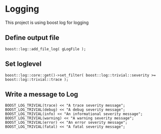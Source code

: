 # Logging

This project is using boost log for logging

## Define output file
```
boost::log::add_file_log( gLogFile );
```

## Set loglevel
```
boost::log::core::get()->set_filter( boost::log::trivial::severity >= boost::log::trivial::trace );
```

## Write a message to Log
```
BOOST_LOG_TRIVIAL(trace) << "A trace severity message";
BOOST_LOG_TRIVIAL(debug) << "A debug severity message";
BOOST_LOG_TRIVIAL(info) << "An informational severity message";
BOOST_LOG_TRIVIAL(warning) << "A warning severity message";
BOOST_LOG_TRIVIAL(error) << "An error severity message";
BOOST_LOG_TRIVIAL(fatal) << "A fatal severity message";
```
